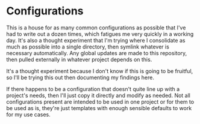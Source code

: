 # Configurations
This is a house for as many common configurations as possible that I've had to
write out a dozen times, which fatigues me very quickly in a working day. It's
also a thought experiment that I'm trying where I consolidate as much as
possible into a single directory, then symlink whatever is necessary
automatically. Any global updates are made to this repository, then pulled
externally in whatever project depends on this.

It's a thought experiment because I don't know if this is going to be fruitful,
so I'll be trying this out then documenting my findings here.

If there happens to be a configuration that doesn't quite line up with a
project's needs, then I'll just copy it directly and modify as needed. Not
all configurations present are intended to be used in one project or for them
to be used as is, they're just templates with enough sensible defaults to work
for my use cases.
